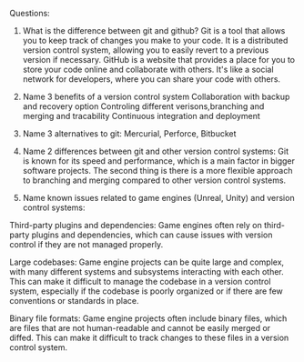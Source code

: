 
Questions: 
1) What is the difference between git and github?
Git is a tool that allows you to keep track of changes you make to your code. 
It is a distributed version control system, allowing you to easily revert to a previous version if necessary.
GitHub is a website that provides a place for you to store your code online and collaborate with others. 
It's like a social network for developers, where you can share your code with others.

2) Name 3 benefits of a version control system
Collaboration with backup and recovery option
Controling different verisons,branching and merging and tracability
Continuous integration and deployment

3) Name 3 alternatives to git:
Mercurial, Perforce, Bitbucket

4) Name 2 differences between git and other version control systems:
Git is known for its speed and performance, which is a main factor in bigger software projects.
The second thing is there is a more flexible approach to branching and merging compared to other version control systems.

5) Name known issues related to game engines (Unreal, Unity) and version control systems:

Third-party plugins and dependencies: 
Game engines often rely on third-party plugins and dependencies, which can cause issues with version control if they are not managed properly. 

Large codebases: 
Game engine projects can be quite large and complex, with many different systems and subsystems interacting with each other. 
This can make it difficult to manage the codebase in a version control system, especially if the codebase is poorly organized or if there are few conventions or standards in place.

Binary file formats: 
Game engine projects often include binary files, which are files that are not human-readable and cannot be easily merged or diffed. 
This can make it difficult to track changes to these files in a version control system.
